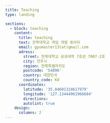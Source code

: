 ```yaml
---
title: Teaching
type: landing

sections:
  - block: teaching
    content:
      title: teaching
      text: 전북대학교 게임 개발 동아리
      email: gpumaster13(at)gmail.com
      adress:
        street: 전북대학교 공과대학 7호관 7007-2호
        city: 전주시
        region: 전북특별자치도
        postcode: '54896'
        country: 대한민국
        country_code: KO
      coordinates:
        latitude: '35.84601324617979'
        longitude: '127.13444961966684'
        directions:
        autolint: true
    design:
      columns: 2
---
```

